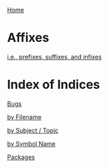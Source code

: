 [Home](https://github.com/dmparrishphd/Shapiro/blob/master/README.md)

Affixes
=======

[i.e., prefixes, suffixes, and infixes](https://github.com/dmparrishphd/Shapiro/blob/master/Files/7/4/0/glossaryAffixes.md)

Index of Indices
================

[Bugs](https://github.com/dmparrishphd/Shapiro/blob/master/Files/1/1/7/0/bugs.md)

[by Filename]()

[by Subject / Topic](https://github.com/dmparrishphd/Shapiro/blob/master/Files/3/5/0/indexSubj.md)

[by Symbol Name]()

[Packages](../../../1/5/2/0/package.index.md)
